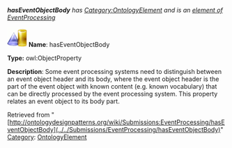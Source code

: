 ___hasEventObjectBody__ has [Category:OntologyElement](../../Category/OntologyElement "Category:OntologyElement") and is an [element of](../../Property/ElementOf "Property:ElementOf") [EventProcessing](../../Submissions/EventProcessing "Submissions:EventProcessing")_


  




[![ObjectProperty](../../images/thumb/c/c3/ObjectProperty.gif/45px-ObjectProperty.gif)](../../Image/ObjectProperty.gif "ObjectProperty")
__Name__: hasEventObjectBody 


__Type:__ owl:ObjectProperty 


__Description__: Some event processing systems need to distinguish between an event object header and its body, where the event object header is the part of the event object with known content (e.g. known vocabulary) that can be directly processed by the event processing system. This property relates an event object to its body part. 





Retrieved from "[http://ontologydesignpatterns.org/wiki/Submissions:EventProcessing/hasEventObjectBody](../../Submissions/EventProcessing/hasEventObjectBody)"
 [Category](http://ontologydesignpatterns.org/wiki/Special:Categories "Special:Categories"): [OntologyElement](../../Category/OntologyElement "Category:OntologyElement")